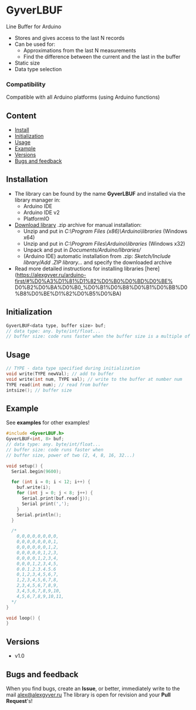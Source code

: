 # GyverLBUF
Line Buffer for Arduino
- Stores and gives access to the last N records
- Can be used for:
    - Approximations from the last N measurements
    - Find the difference between the current and the last in the buffer
- Static size
- Data type selection

### Compatibility
Compatible with all Arduino platforms (using Arduino functions)

## Content
- [Install](#install)
- [Initialization](#init)
- [Usage](#usage)
- [Example](#example)
- [Versions](#versions)
- [Bugs and feedback](#feedback)

<a id="install"></a>
## Installation
- The library can be found by the name **GyverLBUF** and installed via the library manager in:
    - Arduino IDE
    - Arduino IDE v2
    - PlatformIO
- [Download library](https://github.com/GyverLibs/GyverLBUF/archive/refs/heads/main.zip) .zip archive for manual installation:
    - Unzip and put in *C:\Program Files (x86)\Arduino\libraries* (Windows x64)
    - Unzip and put in *C:\Program Files\Arduino\libraries* (Windows x32)
    - Unpack and put in *Documents/Arduino/libraries/*
    - (Arduino IDE) automatic installation from .zip: *Sketch/Include library/Add .ZIP library…* and specify the downloaded archive
- Read more detailed instructions for installing libraries [here] (https://alexgyver.ru/arduino-first/#%D0%A3%D1%81%D1%82%D0%B0%D0%BD%D0%BE% D0%B2%D0%BA%D0%B0_%D0%B1%D0%B8%D0%B1%D0%BB%D0%B8%D0%BE%D1%82%D0%B5%D0%BA)

<a id="init"></a>
## Initialization
```cpp
GyverLBUF<data type, buffer size> buf;
// data type: any. byte/int/float...
// buffer size: code runs faster when the buffer size is a multiple of a power of two (2, 4, 8, 16, 32...)
```

<a id="usage"></a>
## Usage
```cpp
// TYPE - data type specified during initialization
void write(TYPE newVal); // add to buffer
void write(int num, TYPE val); // write to the buffer at number num
TYPE read(int num); // read from buffer
intsize(); // buffer size
```

<a id="example"></a>
## Example
See **examples** for other examples!
```cpp
#include <GyverLBUF.h>
GyverLBUF<int, 8> buf;
// data type: any. byte/int/float...
// buffer size: code runs faster when
// buffer size, power of two (2, 4, 8, 16, 32...)

void setup() {
  Serial.begin(9600);

  for (int i = 0; i < 12; i++) {
    buf.write(i);
    for (int j = 0; j < 8; j++) {
      Serial.print(buf.read(j));
      Serial print(',');
    }
    Serial.println();
  }

  /*
    0,0,0,0,0,0,0,0,
    0,0,0,0,0,0,0,1,
    0,0,0,0,0,0,1,2,
    0,0,0,0,0,1,2,3,
    0,0,0,0,1,2,3,4,
    0,0,0,1,2,3,4,5,
    0.0.1.2.3.4.5.6
    0,1,2,3,4,5,6,7,
    1,2,3,4,5,6,7,8,
    2,3,4,5,6,7,8,9,
    3,4,5,6,7,8,9,10,
    4,5,6,7,8,9,10,11,
  */
}

void loop() {
}
```

<a id="versions"></a>
## Versions
- v1.0

<a id="feedback"></a>
## Bugs and feedback
When you find bugs, create an **Issue**, or better, immediately write to the mail [alex@alexgyver.ru](mailto:alex@alexgyver.ru)
The library is open for revision and your **Pull Request**'s!
